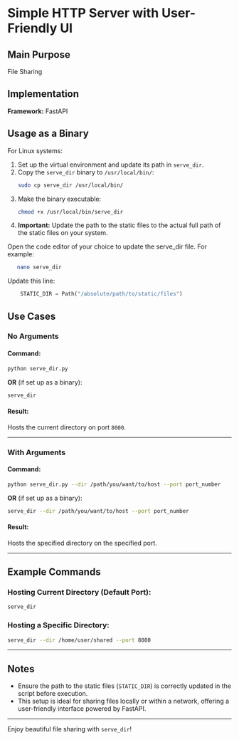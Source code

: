 # Simple HTTP Server with User-Friendly UI

## Main Purpose
File Sharing

## Implementation
**Framework:** FastAPI

## Usage as a Binary
For Linux systems:

1. Set up the virtual environment and update its path in `serve_dir`.
2. Copy the `serve_dir` binary to `/usr/local/bin/`:
   ```bash
   sudo cp serve_dir /usr/local/bin/
   ```
3. Make the binary executable:
   ```bash
   chmod +x /usr/local/bin/serve_dir
   ```
4. **Important:** Update the path to the static files to the actual full path of the static files on your system.

Open the code editor of your choice to update the serve_dir file. For example:
```bash
   nano serve_dir
```
Update this line:
```python
    STATIC_DIR = Path("/absolute/path/to/static/files")
```

## Use Cases

### **No Arguments**

#### Command:
```bash
python serve_dir.py
```
**OR** (if set up as a binary):
```bash
serve_dir
```
#### Result:
Hosts the current directory on port `8000`.

---

### **With Arguments**

#### Command:
```bash
python serve_dir.py --dir /path/you/want/to/host --port port_number
```
**OR** (if set up as a binary):
```bash
serve_dir --dir /path/you/want/to/host --port port_number
```
#### Result:
Hosts the specified directory on the specified port.

---

## Example Commands

### Hosting Current Directory (Default Port):
```bash
serve_dir
```

### Hosting a Specific Directory:
```bash
serve_dir --dir /home/user/shared --port 8080
```

---

## Notes
- Ensure the path to the static files (`STATIC_DIR`) is correctly updated in the script before execution.
- This setup is ideal for sharing files locally or within a network, offering a user-friendly interface powered by FastAPI.

---

Enjoy beautiful file sharing with `serve_dir`!

